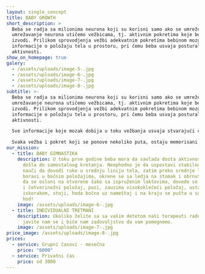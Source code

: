 ```yaml
---
layout: single_concept
title: BABY GROWTH
short_description: >
  Beba se radja sa milionima neurona koji su korisni samo ako se umreže. Na
  umrežavanje neurona utičemo vežbicama, tj. aktivnim pokretima koje beba
  izvodi. Prilikom sprovodjenja vežbi adekvatnim pokretima bebinom mozgu šaljemo
  informacije o položaju tela u prostoru, pri čemu beba usvaja posturalne
  aktivnosti.
show_on_homepage: true
galery:
  - /assets/uploads/image-5-.jpg
  - /assets/uploads/image-6-.jpg
  - /assets/uploads/image-7-.jpg
  - /assets/uploads/image-8-.jpg
subtitle: >-
  Beba se radja sa milionima neurona koji su korisni samo ako se umreže. Na
  umrežavanje neurona utičemo vežbicama, tj. aktivnim pokretima koje beba
  izvodi. Prilikom sprovodjenja vežbi adekvatnim pokretima bebinom mozgu šaljemo
  informacije o položaju tela u prostoru, pri čemu beba usvaja posturalne
  aktivnosti.

  Sve informacije koje mozak dobija u toku vežbanja usvaja stvarajući čvrste veze (neuralne puteve). Tačnije dolazi do umrežavanja neurona koje je najintezivnije u toku prve godine života.

  Svaka vežba i pokret koji se ponove nekoliko puta, ostaju memorisani kao zapis, zato je izuzetno važno da se sa bebom pravilno postupa još od najranijih dana kako bi sprečili svako odstupanje u senzomotornom razvoju.
our_mission:
  - title: BABY GIMNASTIKA
    description: U toku prve godine beba mora da savlada dosta aktivnosti kako bi
      došla do samostalnog kretanja. Neophodno je da uspostavi stabilnost glave,
      nauči da dovodi ruke u srednju liniju tela, zatim preko srednje linije, da
      boravi u bočnim položajima, okrene se sa ledja na stomak i obrnuto, zatim
      da se osloni na otvorene šake sa ispruženim laktovima, dovede se u sedeći
      i četvorinožni položaj, puzi, zauzima visokoklečeći položaj, ustaje sa
      iskorakom, stoji, hoda bočno uz nameštaj i na kraju se pušta u samostalni
      hod!
    image: /assets/uploads/image-6-.jpg
  - title: INDIVIDUALNI TRETMANI
    description: Ukoliko želite sa sa vašim detetom naši terapeuti rade samostalno,
      javite nam se i biće nam zadovoljstvo da vam pomognemo.
    image: /assets/uploads/image-7-.jpg
price_image: /assets/uploads/image-8-.jpg
prices:
  - service: Grupni časovi - mesečna
    price: "6000"
  - service: Privatni čas
    price: od 3000
---
```


